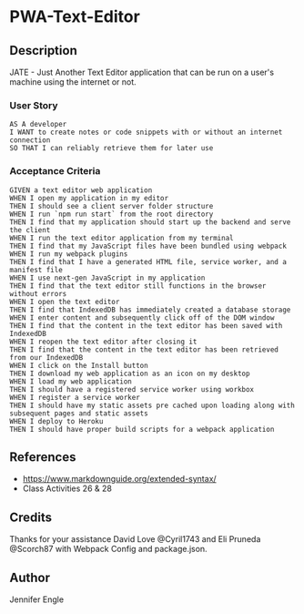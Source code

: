 # PWA-Text-Editor
## Description
JATE - Just Another Text Editor application that can be run on a user's machine using the internet or not.

### User Story
```
AS A developer
I WANT to create notes or code snippets with or without an internet connection
SO THAT I can reliably retrieve them for later use
```
### Acceptance Criteria
```
GIVEN a text editor web application
WHEN I open my application in my editor
THEN I should see a client server folder structure
WHEN I run `npm run start` from the root directory
THEN I find that my application should start up the backend and serve the client
WHEN I run the text editor application from my terminal
THEN I find that my JavaScript files have been bundled using webpack
WHEN I run my webpack plugins
THEN I find that I have a generated HTML file, service worker, and a manifest file
WHEN I use next-gen JavaScript in my application
THEN I find that the text editor still functions in the browser without errors
WHEN I open the text editor
THEN I find that IndexedDB has immediately created a database storage
WHEN I enter content and subsequently click off of the DOM window
THEN I find that the content in the text editor has been saved with IndexedDB
WHEN I reopen the text editor after closing it
THEN I find that the content in the text editor has been retrieved from our IndexedDB
WHEN I click on the Install button
THEN I download my web application as an icon on my desktop
WHEN I load my web application
THEN I should have a registered service worker using workbox
WHEN I register a service worker
THEN I should have my static assets pre cached upon loading along with subsequent pages and static assets
WHEN I deploy to Heroku
THEN I should have proper build scripts for a webpack application
```
## References
* https://www.markdownguide.org/extended-syntax/
* Class Activities 26 & 28

## Credits
Thanks for your assistance David Love @Cyril1743 and Eli Pruneda @Scorch87 with Webpack Config and package.json. 

## Author
Jennifer Engle


